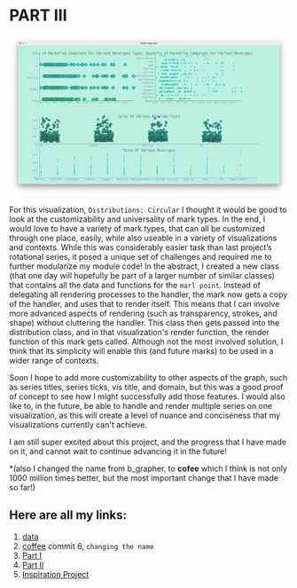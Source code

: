 # PART III

![Image](https://github.com/Brian-Masse/Coffee-Chain-Visualization/blob/main/PART%20III/exports/Final.png)


For this visualization, ```Distributions: Circular``` I thought it would be good to look at the customizability and universality of mark types. In the end, I would love to have a variety of mark types, that can all be customized through one place, easily, while also useable in a variety of visualizations and contexts. While this was considerably easier task than last project’s rotational series, it posed a unique set of challenges and required me to further modularize my module code! In the abstract, I created a new class (that one day will hopefully be part of a larger number of similar classes) that contains all the data and functions for the ```marl point```. Instead of delegating all rendering processes to the handler, the mark now gets a copy of the handler, and uses that to render itself. This means that I can involve more advanced aspects of rendering (such as transparency, strokes, and shape) without cluttering the handler. This class then gets passed into the distribution class, and in that visualization's render function, the render function of this mark gets called. Although not the most involved solution, I think that its simplicity will enable this (and future marks) to be used in a wider range of contexts. 

Soon I hope to add more customizability to other aspects of the graph, such as series titles, series ticks, vis title, and domain, but this was a good proof of concept to see how I might successfully add those features. I would also like to, in the future, be able to handle and render multiple series on one visualization, as this will create a level of nuance and conciseness  that my visualizations currently can't achieve. 

I am still super excited about this project, and the progress that I have made on it, and cannot wait to continue advancing it in the future! 

*(also I changed the name from b_grapher, to **cofee** which I think is not only 1000 million times better, but the most important change that I have made so far!)


## Here are all my links:
1. [data](https://data.world/2918diy/coffee-chain)
2. [coffee](https://github.com/Brian-Masse/B_grapher) commit 6, ```changing the name```
3. [Part I]( https://github.com/Brian-Masse/Coffee-Chain-Visualization/tree/main/PART%20I )
4. [Part II]( https://github.com/Brian-Masse/Coffee-Chain-Visualization/tree/main/PART%20II )
5. [Inspiration Project](https://github.com/Brian-Masse/Animals-life-expectancy)

